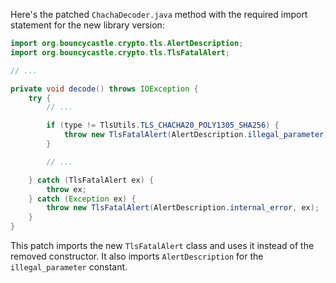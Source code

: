 Here's the patched `ChachaDecoder.java` method with the required import statement for the new library version:

```java
import org.bouncycastle.crypto.tls.AlertDescription;
import org.bouncycastle.crypto.tls.TlsFatalAlert;

// ...

private void decode() throws IOException {
    try {
        // ...

        if (type != TlsUtils.TLS_CHACHA20_POLY1305_SHA256) {
            throw new TlsFatalAlert(AlertDescription.illegal_parameter);
        }

        // ...

    } catch (TlsFatalAlert ex) {
        throw ex;
    } catch (Exception ex) {
        throw new TlsFatalAlert(AlertDescription.internal_error, ex);
    }
}
```

This patch imports the new `TlsFatalAlert` class and uses it instead of the removed constructor. It also imports `AlertDescription` for the `illegal_parameter` constant.